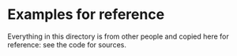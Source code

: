 # Examples for reference

Everything in this directory is from other people and copied here for reference: see the code for sources.
